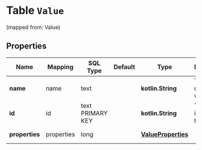 
# Table `Value`
(mapped from: Value)

## Properties
Name | Mapping | SQL Type | Default | Type | Description | Notes
---- | ------- | -------- | ------- | ---- | ----------- | -----
**name** | name | text |  | **kotlin.String** | The name of the value. |  [optional]
**id** | id | text PRIMARY KEY |  | **kotlin.String** | The unique identifier of the value. |  [optional]
**properties** | properties | long |  | [**ValueProperties**](ValueProperties.md) |  |  [optional] [foreignkey]





